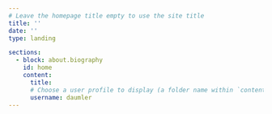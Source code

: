 ```yaml
---
# Leave the homepage title empty to use the site title
title: ''
date: ''
type: landing

sections:
  - block: about.biography
    id: home
    content:
      title: 
      # Choose a user profile to display (a folder name within `content/authors/`)
      username: daumler
---
```


